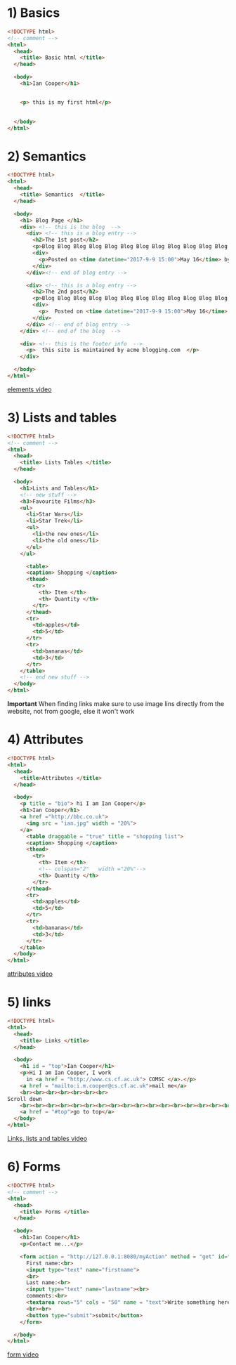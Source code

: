 # 1) Basics
```HTML
<!DOCTYPE html>
<!-- comment -->
<html>
  <head>
    <title> Basic html </title>
  </head>

  <body>
    <h1>Ian Cooper</h1>


    <p> this is my first html</p>

    
  </body>
</html>

```
# 2) Semantics
```HTML
<!DOCTYPE html>
<html>
  <head>
    <title> Semantics  </title>
  </head>

  <body>
    <h1> Blog Page </h1>
    <div> <!-- this is the blog  -->
      <div> <!-- this is a blog entry -->
        <h2>The 1st post</h2>
        <p>Blog Blog Blog Blog Blog Blog Blog Blog Blog Blog Blog Blog Blog Blog Blog Blog Blog Blog Blog Blog Blog Blog Blog Blog Blog Blog Blog Blog Blog Blog Blog Blog Blog Blog Blog Blog Blog Blog Blog Blog Blog Blog Blog Blog </p>
        <div>
          <p>Posted on <time datetime="2017-9-9 15:00">May 16</time> by Ian.</p>
        </div>
      </div><!-- end of blog entry -->

      <div> <!-- this is a blog entry -->
        <h2>The 2nd post</h2>
        <p>Blog Blog Blog Blog Blog Blog Blog Blog Blog Blog Blog Blog Blog Blog Blog Blog Blog Blog Blog Blog Blog Blog Blog Blog Blog Blog Blog Blog Blog Blog Blog Blog Blog Blog Blog Blog Blog Blog Blog Blog Blog Blog Blog Blog </p>
        <div>
          <p>  Posted on <time datetime="2017-9-9 15:00">May 16</time> by Ian.  </p>
        </div>
      </div> <!-- end of blog entry -->
    </div> <!-- end of the blog  -->

    <div> <!-- this is the footer info  -->
      <p>  this site is maintained by acme blogging.com  </p>
    </div>

  </body>
</html>
```
[elements video](https://learningcentral.cf.ac.uk/bbcswebdav/pid-4449853-dt-content-rid-7834305_2/xid-7834305_2)

# 3) Lists and tables
```HTML
<!DOCTYPE html>
<!-- comment -->
<html>
  <head>
    <title> Lists Tables </title>
  </head>

  <body>
    <h1>Lists and Tables</h1>
    <!-- new stuff -->
    <h3>Favourite Films</h3>
    <ul>
      <li>Star Wars</li>
      <li>Star Trek</li>
      <ul>
        <li>the new ones</li>
        <li>the old ones</li>
      </ul>
    </ul>

      <table>
      <caption> Shopping </caption>
      <thead>
        <tr>
          <th> Item </th>
          <th> Quantity </th>
        </tr>
      </thead>
      <tr>
        <td>apples</td>
        <td>5</td>
      </tr>
      <tr>
        <td>bananas</td>
        <td>3</td>
      </tr>
    </table>
    <!-- end new stuff -->
  </body>
</html>
```
**Important**
When finding links make sure to use image lins directly from the website, not from google, else it won't work

# 4) Attributes
```HTML
<!DOCTYPE html>
<html>
  <head>
    <title>Attributes </title>
  </head>

  <body>
    <p title = "bio"> hi I am Ian Cooper</p>
    <h1>Ian Cooper</h1>
    <a href ="http://bbc.co.uk">
      <img src = "ian.jpg" width = "20%">
    </a>
      <table draggable = "true" title = "shopping list">
      <caption> Shopping </caption>
      <thead>
        <tr>
          <th> Item </th>
          <!-- colspan="2"   width ="20%"-->
          <th> Quantity </th>
        </tr>
      </thead>
      <tr>
        <td>apples</td>
        <td>5</td>
      </tr>
      <tr>
        <td>bananas</td>
        <td>3</td>
      </tr>
    </table>
  </body>
</html>
```
[attributes video](https://learningcentral.cf.ac.uk/bbcswebdav/pid-4449855-dt-content-rid-7834309_2/xid-7834309_2)

# 5) links
```HTML
<!DOCTYPE html>
<html>
  <head>
    <title> Links </title>
  </head>

  <body>
    <h1 id = "top">Ian Cooper</h1>
    <p>Hi I am Ian Cooper, I work
      in <a href = "http://www.cs.cf.ac.uk"> COMSC </a>.</p>
    <a href = "mailto:i.m.cooper@cs.cf.ac.uk">mail me</a>
    <br><br><br><br><br><br><br>
Scroll down
    <br><br><br><br><br><br><br><br><br><br><br><br><br><br><br><br><br><br><br><br><br><br><br><br><br><br><br><br><br><br><br><br><br><br><br><br><br><br><br><br><br><br><br><br><br><br><br><br><br><br><br><br><br><br>
    <a href = "#top">go to top</a>
  </body>
</html>
```
[Links, lists and tables video](https://learningcentral.cf.ac.uk/bbcswebdav/pid-4449862-dt-content-rid-7834311_2/xid-7834311_2)

# 6) Forms
```HTML
<!DOCTYPE html>
<!-- comment -->
<html>
  <head>
    <title> Forms </title>
  </head>

  <body>
    <h1>Ian Cooper</h1>
    <p>Contact me...</p>

    <form action = "http://127.0.0.1:8080/myAction" method = "get" id="myform">
      First name:<br>
      <input type="text" name="firstname">
      <br>
      Last name:<br>
      <input type="text" name="lastname"><br>
      comments:<br>
      <textarea rows="5" cols = "50" name = "text">Write something here</textarea>
      <br><br>
      <button type="submit">submit</button>
    </form>

  </body>
</html>
```
[form video](https://learningcentral.cf.ac.uk/bbcswebdav/pid-4449867-dt-content-rid-7834316_2/xid-7834316_2)
